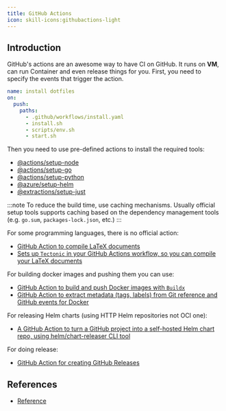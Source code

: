```yaml
---
title: GitHub Actions
icon: skill-icons:githubactions-light
---
```


## Introduction

GitHub's actions are an awesome way to have CI on GitHub.
It runs on **VM**, can run Container and even release things for you.
First, you need to specify the events that trigger the action.

```yaml
name: install dotfiles
on:
  push:
    paths:
      - .github/workflows/install.yaml
      - install.sh
      - scripts/env.sh
      - start.sh
```

Then you need to use pre-defined actions to install the required tools:

- [@actions/setup-node](https://github.com/actions/setup-node)
- [@actions/setup-go](https://github.com/actions/setup-go)
- [@actions/setup-python](https://github.com/actions/setup-python)
- [@azure/setup-helm](https://github.com/azure/setup-helm)
- [@extractions/setup-just](https://github.com/extractions/setup-just)

:::note
To reduce the build time, use caching mechanisms. Usually official setup tools supports caching
based on the dependency management tools (e.g. `go.sum`, `packages-lock.json`, etc.)
:::

For some programming languages, there is no official action:

- [GitHub Action to compile LaTeX documents](https://github.com/xu-cheng/latex-action)
- [Sets up `Tectonic` in your GitHub Actions workflow, so you can compile your LaTeX documents](https://github.com/wtfjoke/setup-tectonic)

For building docker images and pushing them you can use:

- [GitHub Action to build and push Docker images with `Buildx`](https://github.com/docker/build-push-action)
- [GitHub Action to extract metadata (tags, labels) from Git reference and GitHub events for Docker](https://github.com/docker/metadata-action)

For releasing Helm charts (using HTTP Helm repositories not OCI one):

- [A GitHub Action to turn a GitHub project into a self-hosted Helm chart repo, using helm/chart-releaser CLI tool](https://github.com/helm/chart-releaser-action)

For doing release:

- [GitHub Action for creating GitHub Releases](https://github.com/softprops/action-gh-release)

## References

- [Reference](https://docs.github.com/en/actions/reference)

